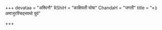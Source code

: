 +++
devataa = "अश्विनौ"
RShiH = "काक्षिवती घोषा"
ChandaH = "जगती"
title = "०३ अमाजुरश्चिद्भवथो युवं"

+++
